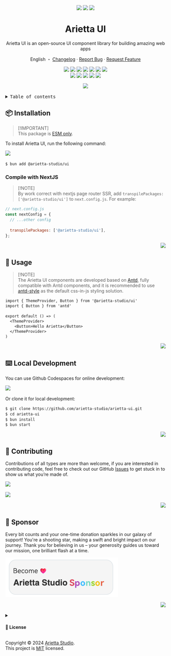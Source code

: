 <a name="readme-top"></a>

<div align="center">

<img height="120" src="https://unpkg.com/@arietta-studio/assets-logo@latest/assets/logo-3d.webp">
<img height="120" src="https://gw.alipayobjects.com/zos/kitchen/qJ3l3EPsdW/split.svg">
<img height="120" src="https://unpkg.com/@arietta-studio/assets-emoji@latest/assets/lollipop.webp">

<h1>Arietta UI</h1>

Arietta UI is an open-source UI component library for building amazing web apps

English ・ [Changelog](./CHANGELOG.md) · [Report Bug][github-issues-link] · [Request Feature][github-issues-link]

<!-- SHIELD GROUP -->

[![][npm-release-shield]][npm-release-link]
[![][vercel-shield]][vercel-link]
[![][discord-shield]][discord-link]
[![][npm-downloads-shield]][npm-downloads-link]
[![][github-releasedate-shield]][github-releasedate-link]
[![][github-action-test-shield]][github-action-test-link]
[![][github-action-release-shield]][github-action-release-link]<br/>
[![][github-contributors-shield]][github-contributors-link]
[![][github-forks-shield]][github-forks-link]
[![][github-stars-shield]][github-stars-link]
[![][github-issues-shield]][github-issues-link]
[![][github-license-shield]][github-license-link]

[![][banner]][vercel-link]

</div>

<details>
<summary><kbd>Table of contents</kbd></summary>

#### TOC

- [📦 Installation](#-installation)
  - [Compile with NextJS](#compile-with-nextjs)
- [🤯 Usage](#-usage)
- [⌨️ Local Development](#️-local-development)
- [🤝 Contributing](#-contributing)
- [🩷 Sponsor](#-sponsor)

####

</details>

## 📦 Installation

> \[!IMPORTANT]\
> This package is [ESM only](https://gist.github.com/sindresorhus/a39789f98801d908bbc7ff3ecc99d99c).

To install Arietta UI, run the following command:

[![][bun-shield]][bun-link]

```bash
$ bun add @arietta-studio/ui
```

### Compile with NextJS

> \[!NOTE]\
> By work correct with nextjs page router SSR, add `transpilePackages: ['@arietta-studio/ui']` to `next.config.js`. For example:

```js
// next.config.js
const nextConfig = {
  // ...other config

  transpilePackages: ['@arietta-studio/ui'],
};
```

<div align="right">

[![][back-to-top]](#readme-top)

</div>

## 🤯 Usage

> \[!NOTE]\
> The Arietta UI components are developed based on [Antd](https://ant.design/components/overview/), fully compatible with Antd components,
> and it is recommended to use [antd-style](https://ant-design.github.io/antd-style/) as the default css-in-js styling solution.

```tsx
import { ThemeProvider, Button } from '@arietta-studio/ui'
import { Button } from 'antd'

export default () => (
  <ThemeProvider>
    <Button>Hello Arietta</Button>
  </ThemeProvider>
)
```

<div align="right">

[![][back-to-top]](#readme-top)

</div>

## ⌨️ Local Development

You can use Github Codespaces for online development:

[![][codespaces-shield]][codespaces-link]

Or clone it for local development:

```bash
$ git clone https://github.com/arietta-studio/arietta-ui.git
$ cd arietta-ui
$ bun install
$ bun start
```

<div align="right">

[![][back-to-top]](#readme-top)

</div>

## 🤝 Contributing

Contributions of all types are more than welcome, if you are interested in contributing code, feel free to check out our GitHub [Issues][github-issues-link] to get stuck in to show us what you’re made of.

[![][pr-welcome-shield]][pr-welcome-link]

[![][contributors-contrib]][contributors-link]

<div align="right">

[![][back-to-top]](#readme-top)

</div>

## 🩷 Sponsor

Every bit counts and your one-time donation sparkles in our galaxy of support! You're a shooting star, making a swift and bright impact on our journey. Thank you for believing in us – your generosity guides us toward our mission, one brilliant flash at a time.

<a href="https://opencollective.com/arietta-studio" target="_blank">
  <picture>
    <source media="(prefers-color-scheme: dark)" srcset="https://github.com/arietta-studio/.github/blob/master/static/sponsor-dark.png?raw=true">
    <img  src="https://github.com/arietta-studio/.github/blob/master/static/sponsor-light.png?raw=true">
  </picture>
</a>

<div align="right">

[![][back-to-top]](#readme-top)

</div>

<details><summary><h4>📝 License</h4></summary>

[![][fossa-license-shield]][fossa-license-link]

</details>

Copyright © 2024 [Arietta Studio][profile-link]. <br />
This project is [MIT](./LICENSE) licensed.

<!-- LINK GROUP -->

[back-to-top]: https://img.shields.io/badge/-BACK_TO_TOP-151515?style=flat-square
[banner]: https://github-production-user-asset-6210df.s3.amazonaws.com/17870709/268452017-960ab8a1-e4b7-4648-beb1-77daf4b6034a.png
[bun-link]: https://bun.sh
[bun-shield]: https://img.shields.io/badge/-speedup%20with%20bun-black?logo=bun&style=for-the-badge
[codespaces-link]: https://codespaces.new/arietta-studio/arietta-ui
[codespaces-shield]: https://github.com/codespaces/badge.svg
[contributors-contrib]: https://contrib.rocks/image?repo=arietta-studio/arietta-ui
[contributors-link]: https://github.com/arietta-studio/arietta-ui/graphs/contributors
[discord-link]: https://discord.gg/
[discord-shield]: https://img.shields.io/discord/{id}?color=5865F2&label=discord&labelColor=black&logo=discord&logoColor=white&style=flat-square
[fossa-license-link]: https://app.fossa.com/projects/git%2Bgithub.com%2Farietta-studio%2Farietta-ui
[fossa-license-shield]: https://app.fossa.com/api/projects/git%2Bgithub.com%2Farietta-studio%2Farietta-ui.svg?type=large
[github-action-release-link]: https://github.com/actions/workflows/arietta-studio/arietta-ui/release.yml
[github-action-release-shield]: https://img.shields.io/github/actions/workflow/status/arietta-studio/arietta-ui/release.yml?label=release&labelColor=black&logo=githubactions&logoColor=white&style=flat-square
[github-action-test-link]: https://github.com/actions/workflows/arietta-studio/arietta-ui/test.yml
[github-action-test-shield]: https://img.shields.io/github/actions/workflow/status/arietta-studio/arietta-ui/test.yml?label=test&labelColor=black&logo=githubactions&logoColor=white&style=flat-square
[github-contributors-link]: https://github.com/arietta-studio/arietta-ui/graphs/contributors
[github-contributors-shield]: https://img.shields.io/github/contributors/arietta-studio/arietta-ui?color=c4f042&labelColor=black&style=flat-square
[github-forks-link]: https://github.com/arietta-studio/arietta-ui/network/members
[github-forks-shield]: https://img.shields.io/github/forks/arietta-studio/arietta-ui?color=8ae8ff&labelColor=black&style=flat-square
[github-issues-link]: https://github.com/arietta-studio/arietta-ui/issues
[github-issues-shield]: https://img.shields.io/github/issues/arietta-studio/arietta-ui?color=ff80eb&labelColor=black&style=flat-square
[github-license-link]: https://github.com/arietta-studio/arietta-ui/blob/master/LICENSE
[github-license-shield]: https://img.shields.io/github/license/arietta-studio/arietta-ui?color=white&labelColor=black&style=flat-square
[github-releasedate-link]: https://github.com/arietta-studio/arietta-ui/releases
[github-releasedate-shield]: https://img.shields.io/github/release-date/arietta-studio/arietta-ui?labelColor=black&style=flat-square
[github-stars-link]: https://github.com/arietta-studio/arietta-ui/network/stargazers
[github-stars-shield]: https://img.shields.io/github/stars/arietta-studio/arietta-ui?color=ffcb47&labelColor=black&style=flat-square
[npm-downloads-link]: https://www.npmjs.com/package/@arietta-studio/ui
[npm-downloads-shield]: https://img.shields.io/npm/dt/@arietta-studio/ui?labelColor=black&style=flat-square
[npm-release-link]: https://www.npmjs.com/package/@arietta-studio/ui
[npm-release-shield]: https://img.shields.io/npm/v/@arietta-studio/ui?color=369eff&labelColor=black&logo=npm&logoColor=white&style=flat-square
[pr-welcome-link]: https://github.com/arietta-studio/arietta-chat/pulls
[pr-welcome-shield]: https://img.shields.io/badge/🤯_pr_welcome-%E2%86%92-ffcb47?labelColor=black&style=for-the-badge
[profile-link]: https://github.com/arietta-studio
[vercel-link]: https://ui.arietta-studio.ai
[vercel-shield]: https://img.shields.io/website?down_message=offline&label=vercel&labelColor=black&logo=vercel&style=flat-square&up_message=online&url=https%3A%2F%2Fui.arietta-studio.ai
